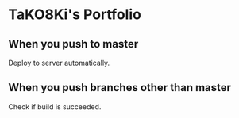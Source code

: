 # TaKO8Ki's Portfolio

## When you push to master
Deploy to server automatically.

## When you push branches other than master
Check if build is succeeded.
